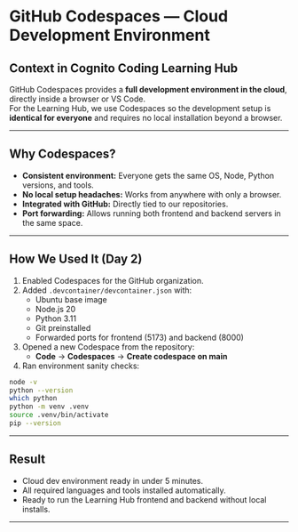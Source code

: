 # GitHub Codespaces — Cloud Development Environment

## Context in Cognito Coding Learning Hub
GitHub Codespaces provides a **full development environment in the cloud**, directly inside a browser or VS Code.  
For the Learning Hub, we use Codespaces so the development setup is **identical for everyone** and requires no local installation beyond a browser.

---

## Why Codespaces?
- **Consistent environment:** Everyone gets the same OS, Node, Python versions, and tools.
- **No local setup headaches:** Works from anywhere with only a browser.
- **Integrated with GitHub:** Directly tied to our repositories.
- **Port forwarding:** Allows running both frontend and backend servers in the same space.

---

## How We Used It (Day 2)
1. Enabled Codespaces for the GitHub organization.
2. Added `.devcontainer/devcontainer.json` with:
   - Ubuntu base image
   - Node.js 20
   - Python 3.11
   - Git preinstalled
   - Forwarded ports for frontend (5173) and backend (8000)
3. Opened a new Codespace from the repository:
   - **Code** → **Codespaces** → **Create codespace on main**
4. Ran environment sanity checks:
```bash
node -v
python --version
which python
python -m venv .venv
source .venv/bin/activate
pip --version
```

---

## Result
- Cloud dev environment ready in under 5 minutes.
- All required languages and tools installed automatically.
- Ready to run the Learning Hub frontend and backend without local installs.

---
